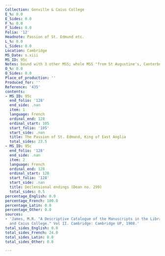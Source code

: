 ```yaml
---
Collection: Gonville & Caius College
E_%: 0.0
E_Sides: 0.0
F_%: 0.0
F_Sides: 0.0
Folia: '12'
Headnote: Passion of St. Edmund etc.
L_%: 0.0
L_Sides: 0.0
Location: Cambridge
MS_Date: s.xiii
MS_ID: 95c
Notes: bound with 3 other MSS; whole MSS "from St Augustine's, Canterbury"
O_%: 0.0
O_Sides: 0.0
Place_of_production: ''
Produced_for: ''
Reference: '435'
contents:
- MS_ID: 95c
  end_folio: '128'
  end_side: .nan
  item: 1
  language: French
  ordinal_end: 128
  ordinal_start: 105
  start_folio: '105'
  start_side: .nan
  title: The Passion of St. Edmund, King of East Anglia
  total_sides: 23.5
- MS_ID: 95c
  end_folio: '128'
  end_side: .nan
  item: 2
  language: French
  ordinal_end: 128
  ordinal_start: 128
  start_folio: '128'
  start_side: .nan
  title: Declensional endings (Dean no. 299)
  total_sides: 0.5
percentage_English: 0.0
percentage_French: 100.0
percentage_Latin: 0.0
percentage_Other: 0.0
sources:
- 'James, M.R. "A Descriptive Catalogue of the Manuscripts in the Library of Gonville
  and Caius College." Vol II. Cambridge: Cambridge UP, 1908.'
total_sides_English: 0.0
total_sides_French: 24.0
total_sides_Latin: 0.0
total_sides_Other: 0.0

---
```

